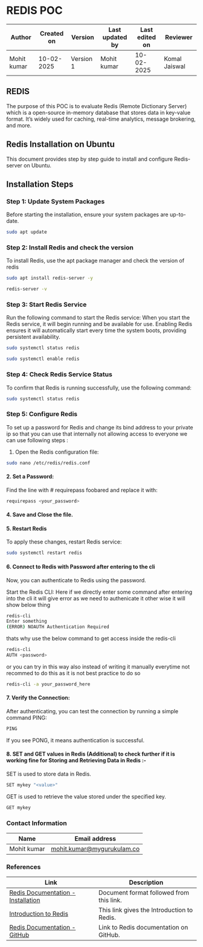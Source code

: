 




# REDIS POC

| **Author**            | **Created on** | **Version** | **Last updated by**       | **Last edited on** | **Reviewer**      |
|-----------------------|----------------|-------------|----------------------------|---------------------|-------------------|
| Mohit kumar     | 10-02-2025       | Version 1 | Mohit kumar       | 10-02-2025       | Komal Jaiswal  |



## REDIS

The purpose of this POC is to evaluate Redis (Remote Dictionary Server) which is a  open-source in-memory database that stores data in key-value format. It’s widely used for caching, real-time analytics, message brokering, and more.


## Redis Installation on Ubuntu

This document provides step by step guide to install and configure Redis-server on Ubuntu.


## Installation Steps

### Step 1: Update System Packages

Before starting the installation, ensure your system packages are up-to-date.

``` bash
sudo apt update
```
### Step 2: Install Redis and check the version 

To install Redis, use the apt package manager and check the version of redis

``` bash
sudo apt install redis-server -y

redis-server -v
```

### Step 3: Start Redis Service
Run the following command to start the Redis service: When you start the Redis service, it will begin running and be available for use. Enabling Redis ensures it will automatically start every time the system boots, providing persistent availability.

``` bash
sudo systemctl status redis

sudo systemctl enable redis
```

### Step 4: Check Redis Service Status
To confirm that Redis is running successfully, use the following command:

``` bash
sudo systemctl status redis
```


### Step 5: Configure Redis
To set up a password  for Redis and change its bind address to your private ip so that you can use that internally not allowing access to everyone we can use following steps  :
1. Open the Redis configuration file:

``` bash
sudo nano /etc/redis/redis.conf
```


#### 2. Set a Password:
Find the line with # requirepass foobared and replace it with:

``` bash
requirepass <your_password>
```


#### 4. Save and Close the file.

#### 5. Restart Redis
To apply these changes, restart Redis service:

``` bash
sudo systemctl restart redis
```

#### 6. Connect to Redis with Password after entering to the  cli 

Now, you can authenticate to Redis using the password.

Start the Redis CLI: Here if we directly enter some command after entering  into the cli it will give error as we need to authenicate it other wise it will show below thing

``` bash
redis-cli
Enter something 
(ERROR) NOAUTH Authentication Required
```

thats why use the below command to get access inside the redis-cli


``` bash
redis-cli
AUTH <password> 
```

or you can try in this way also instead of writing it manually everytime not recommed to do this as it is not best practice to do so

``` bash
redis-cli -a your_password_here
```




#### 7. Verify the Connection: 
After authenticating, you can test the connection by running a simple command PING:

``` bash
PING
```
If you see PONG, it means authentication is successful.



#### 8. SET and GET values in Redis (Additional) to check further if it is working fine for Storing and Retrieving Data in Redis :- 
SET is used to store data in Redis.

``` bash
SET mykey "<value>"
```
GET is used to retrieve the value stored under the specified key.
``` bash
GET mykey
```

### Contact Information

| **Name** | **Email address**            |
|----------|-------------------------------|
| Mohit kumar   |  mohit.kumar@mygurukulam.co          |


### References

| Link                                                                                                           | Description                                               |
|---------------------------------------------------------------------------------------------------------------|-----------------------------------------------------------|
| [Redis Documentation - Installation](https://dev.to/iqquee/how-to-setup-redis-on-linux-4h06) | Document format followed from this link.                 |
| [Introduction to Redis](https://www.geeksforgeeks.org/introduction-to-redis-server/) | This link gives the Introduction to Redis. |
| [Redis Documentation - GitHub](https://github.com/snaatak-Zero-Downtime-Crew/Documentation/blob/main/OT%20MS%20Understanding/Database/Redis/Redis%20POC/README.md) | Link to Redis documentation on GitHub. 


